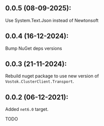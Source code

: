## 0.0.5 (08-09-2025):

Use System.Text.Json instead of Newtonsoft

## 0.0.4 (16-12-2024): 

Bump NuGet deps versions

## 0.0.3 (21-11-2024):

Rebuild nuget package to use new version of `Vostok.ClusterClient.Transport`.

## 0.0.2 (06-12-2021):

Added `net6.0` target.

TODO